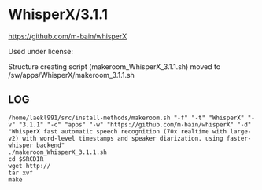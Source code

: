 WhisperX/3.1.1
========================

<https://github.com/m-bain/whisperX>

Used under license:



Structure creating script (makeroom_WhisperX_3.1.1.sh) moved to /sw/apps/WhisperX/makeroom_3.1.1.sh

LOG
---

    /home/laekl991/src/install-methods/makeroom.sh "-f" "-t" "WhisperX" "-v" "3.1.1" "-c" "apps" "-w" "https://github.com/m-bain/whisperX" "-d" "WhisperX fast automatic speech recognition (70x realtime with large-v2) with word-level timestamps and speaker diarization. using faster-whisper backend"
    ./makeroom_WhisperX_3.1.1.sh
    cd $SRCDIR
    wget http://
    tar xvf 
    make

